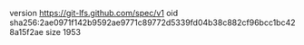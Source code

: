 version https://git-lfs.github.com/spec/v1
oid sha256:2ae0971f142b9592ae9771c89772d5339fd04b38c882cf96bcc1bc428a15f2ae
size 1953
